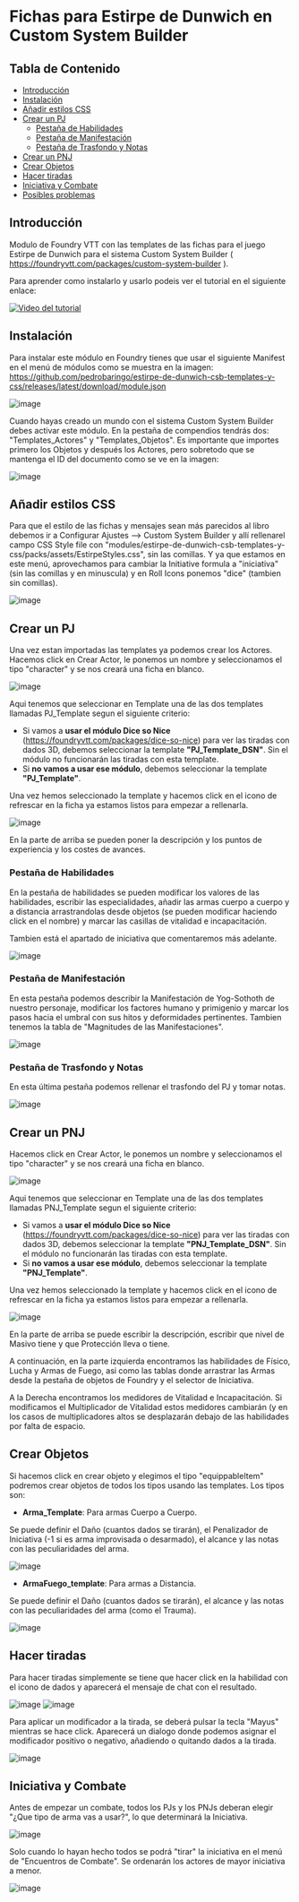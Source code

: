 # Fichas para Estirpe de Dunwich en Custom System Builder

## Tabla de Contenido
- [Introducción](#introducción)
- [Instalación](#instalación)
- [Añadir estilos CSS](#añadir-estilos-css)
- [Crear un PJ](#crear-un-pj)
  - [Pestaña de Habilidades](#pestaña-de-habilidades)
  - [Pestaña de Manifestación](#pestaña-de-manifestación)
  - [Pestaña de Trasfondo y Notas](#pestaña-de-trasfondo-y-notas)
- [Crear un PNJ](#crear-un-pnj)
- [Crear Objetos](#crear-objetos)
- [Hacer tiradas](#hacer-tiradas)
- [Iniciativa y Combate](#iniciativa-y-combate)
- [Posibles problemas](#posibles-problemas)

## Introducción
Modulo de Foundry VTT con las templates de las fichas para el juego Estirpe de Dunwich para el sistema Custom System Builder ( https://foundryvtt.com/packages/custom-system-builder ).

Para aprender como instalarlo y usarlo podeis ver el tutorial en el siguiente enlace: 

[![Video del tutorial](http://img.youtube.com/vi/2LBxsz_r_Wg/0.jpg)](http://www.youtube.com/watch?v=2LBxsz_r_Wg "Tutorial Foundry-Troubleshooters")


## Instalación
Para instalar este módulo en Foundry tienes que usar el siguiente Manifest en el menú de módulos como se muestra en la imagen: https://github.com/pedrobaringo/estirpe-de-dunwich-csb-templates-y-css/releases/latest/download/module.json

![image](https://github.com/pedrobaringo/estirpe-de-dunwich-csb-templates-y-css/assets/148097688/b2025a6c-8129-479f-9e15-796e429dd632)

Cuando hayas creado un mundo con el sistema Custom System Builder debes activar este módulo. En la pestaña de compendios tendrás dos: "Templates_Actores" y "Templates_Objetos".
Es importante que importes primero los Objetos y después los Actores, pero sobretodo que se mantenga el ID del documento como se ve en la imagen:

![image](https://github.com/pedrobaringo/the-troubleshooters-csb-es/assets/148097688/6fa9c0c2-1936-4db6-99b2-7e80f54e7172)

## Añadir estilos CSS
Para que el estilo de las fichas y mensajes sean más parecidos al libro debemos ir a Configurar Ajustes --> Custom System Builder y allí rellenarel campo CSS Style file con "modules/estirpe-de-dunwich-csb-templates-y-css/packs/assets/EstirpeStyles.css", sin las comillas. Y ya que estamos en este menú, aprovechamos para cambiar la Initiative formula a "iniciativa" (sin las comillas y en minuscula) y en Roll Icons ponemos "dice" (tambien sin comillas).

![image](https://github.com/pedrobaringo/estirpe-de-dunwich-csb-templates-y-css/assets/148097688/09cf2f26-2b2c-426d-8433-28be37e88215)

## Crear un PJ
Una vez estan importadas las templates ya podemos crear los Actores.
Hacemos click en Crear Actor, le ponemos un nombre y seleccionamos el tipo "character" y se nos creará una ficha en blanco.

![image](https://github.com/pedrobaringo/estirpe-de-dunwich-csb-templates-y-css/assets/148097688/1286067f-37f3-48fb-8e5b-d860ce6dea84)

Aqui tenemos que seleccionar en Template una de las dos templates llamadas PJ_Template segun el siguiente criterio:
* Si vamos a **usar el módulo Dice so Nice** (https://foundryvtt.com/packages/dice-so-nice) para ver las tiradas con dados 3D, debemos seleccionar la template **"PJ_Template_DSN"**. Sin el módulo no funcionarán las tiradas con esta template.
* Si **no vamos a usar ese módulo**, debemos seleccionar la template **"PJ_Template"**.

Una vez hemos seleccionado la template y hacemos click en el icono de refrescar en la ficha ya estamos listos para empezar a rellenarla.

![image](https://github.com/pedrobaringo/estirpe-de-dunwich-csb-templates-y-css/assets/148097688/00175060-33d6-471c-a52a-761bed0f16da)

En la parte de arriba se pueden poner la descripción y los puntos de experiencia y los costes de avances.

### Pestaña de Habilidades
En la pestaña de habilidades se pueden modificar los valores de las habilidades, escribir las especialidades, añadir las armas cuerpo a cuerpo y a distancia arrastrandolas desde objetos (se pueden modificar haciendo click en el nombre) y marcar las casillas de vitalidad e incapacitación.

Tambien está el apartado de iniciativa que comentaremos más adelante.

![image](https://github.com/pedrobaringo/estirpe-de-dunwich-csb-templates-y-css/assets/148097688/a5e242b5-5582-4c9e-8046-62819e655e0b)

### Pestaña de Manifestación
En esta pestaña podemos describir la Manifestación de Yog-Sothoth de nuestro personaje, modificar los factores humano y primigenio y marcar los pasos hacia el umbral con sus hitos y deformidades pertinentes. Tambien tenemos la tabla de "Magnitudes de las Manifestaciones".

![image](https://github.com/pedrobaringo/estirpe-de-dunwich-csb-templates-y-css/assets/148097688/4a53bfe9-fbe7-4d12-a567-0582a6b46408)

### Pestaña de Trasfondo y Notas
En esta última pestaña podemos rellenar el trasfondo del PJ y tomar notas.

![image](https://github.com/pedrobaringo/estirpe-de-dunwich-csb-templates-y-css/assets/148097688/271f5368-3dd2-4899-b524-e2a2efb093fe)

## Crear un PNJ
Hacemos click en Crear Actor, le ponemos un nombre y seleccionamos el tipo "character" y se nos creará una ficha en blanco.

![image](https://github.com/pedrobaringo/estirpe-de-dunwich-csb-templates-y-css/assets/148097688/1286067f-37f3-48fb-8e5b-d860ce6dea84)

Aqui tenemos que seleccionar en Template una de las dos templates llamadas PNJ_Template segun el siguiente criterio:
* Si vamos a **usar el módulo Dice so Nice** (https://foundryvtt.com/packages/dice-so-nice) para ver las tiradas con dados 3D, debemos seleccionar la template **"PNJ_Template_DSN"**. Sin el módulo no funcionarán las tiradas con esta template.
* Si **no vamos a usar ese módulo**, debemos seleccionar la template **"PNJ_Template"**.

Una vez hemos seleccionado la template y hacemos click en el icono de refrescar en la ficha ya estamos listos para empezar a rellenarla.

![image](https://github.com/pedrobaringo/estirpe-de-dunwich-csb-templates-y-css/assets/148097688/dbe7d913-d2b2-42ab-9eb8-2ed051c55439)

En la parte de arriba se puede escribir la descripción, escribir que nivel de Masivo tiene y que Protección lleva o tiene.

A continuación, en la parte izquierda encontramos las habilidades de Físico, Lucha y Armas de Fuego, asi como las tablas donde arrastrar las Armas desde la pestaña de objetos de Foundry y el selector de Iniciativa.

A la Derecha encontramos los medidores de Vitalidad e Incapacitación. Si modificamos el Multiplicador de Vitalidad estos medidores cambiarán (y en los casos de multiplicadores altos se desplazarán debajo de las habilidades por falta de espacio.

## Crear Objetos
Si hacemos click en crear objeto y elegimos el tipo "equippableItem" podremos crear objetos de todos los tipos usando las templates.
Los tipos son:
* **Arma_Template**: Para armas Cuerpo a Cuerpo.

Se puede definir el Daño (cuantos dados se tirarán), el Penalizador de Iniciativa (-1 si es arma improvisada o desarmado), el alcance y las notas con las peculiaridades del arma.

![image](https://github.com/pedrobaringo/estirpe-de-dunwich-csb-templates-y-css/assets/148097688/7e588ede-00cd-4af8-8d81-d461bf35c48b)

* **ArmaFuego_template**: Para armas a Distancia.

Se puede definir el Daño (cuantos dados se tirarán), el alcance y las notas con las peculiaridades del arma (como el Trauma).

![image](https://github.com/pedrobaringo/estirpe-de-dunwich-csb-templates-y-css/assets/148097688/ae1825a8-5303-4c6d-86f3-b000bce7e03b)
  
## Hacer tiradas
Para hacer tiradas simplemente se tiene que hacer click en la habilidad con el icono de dados y aparecerá el mensaje de chat con el resultado.

![image](https://github.com/pedrobaringo/estirpe-de-dunwich-csb-templates-y-css/assets/148097688/8ee3c0d6-3d8e-4bef-ac90-e533daba0323)
![image](https://github.com/pedrobaringo/estirpe-de-dunwich-csb-templates-y-css/assets/148097688/949f7c9a-4b9c-4598-8bd2-284faae7e2ad)

Para aplicar un modificador a la tirada, se deberá pulsar la tecla "Mayus" mientras se hace click. Aparecerá un dialogo donde podemos asignar el modificador positivo o negativo, añadiendo o quitando dados a la tirada.

![image](https://github.com/pedrobaringo/estirpe-de-dunwich-csb-templates-y-css/assets/148097688/9c4f6dfb-d659-405a-a81a-71ab2d90970b)

## Iniciativa y Combate
Antes de empezar un combate, todos los PJs y los PNJs deberan elegir "¿Que tipo de arma vas a usar?", lo que determinará la Iniciativa.

![image](https://github.com/pedrobaringo/estirpe-de-dunwich-csb-templates-y-css/assets/148097688/95005b3b-db94-47a8-bb8e-7deb55d04317)

Solo cuando lo hayan hecho todos se podrá "tirar" la iniciativa en el menú de "Encuentros de Combate". Se ordenarán los actores de mayor iniciativa a menor.

![image](https://github.com/pedrobaringo/estirpe-de-dunwich-csb-templates-y-css/assets/148097688/42a40ac2-6261-4aca-9301-dbf040b76c46)
